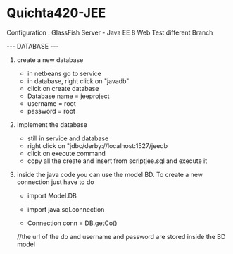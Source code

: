 # Quichta420-JEE


Configuration : GlassFish Server - Java EE 8 Web
Test different Branch


--- DATABASE ---

1) create a new database
      - in netbeans go to service
      - in database, right click on "javadb"
      - click on create database
      - Database name = jeeproject
      - username = root
      - password = root
      
3) implement the database
      - still in service and database
      - right click on "jdbc/derby://localhost:1527/jeedb
      - click on execute command
      - copy all the create and insert from scriptjee.sql and execute it
      
2) inside the java code you can use the model BD. To create a new connection just have to do
      - import Model.DB
      - import java.sql.connection
      
      - Connection conn = DB.getCo()
   
      //the url of the db and username and password are stored inside the BD model
